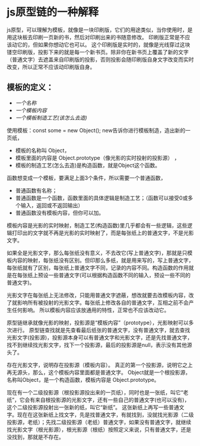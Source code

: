 # js原型链的一种解释

js原型，可以理解为模板，就像是一块印刷版，它们的用途类似，当你使用时，是用这块板去印刷一页新的书，然后对印刷出来的书随意修改。
印刷版正常是不应该动它的，但如果你想动它也可以。
这个印刷版是实时的，就像是光线穿过这块镂空印刷版，投影下来的就是每一个新书页。除非你在新书页上覆盖了新的文字（普通文字）去遮盖来自印刷版的投影，否则投影会随印刷版自身文字改变而实时改变，所以正常不应该动印刷版自身。

## 模板的定义：  
- *一个名称*
- *一个模板内容*
- *一个模板制造工艺(该怎么去造)*

使用模板：const some =  new Object();
new告诉你进行模板制造，造出新的一页纸，
- 模板的名称叫 Object，
- 模板里面的内容是 Object.prototype（像光影的实时投射的投影源） ，
- 模板的制造工艺(怎么去造)是构造函数，就是Object这个函数。


函数想变成一个模板，要满足上面3个条件，所以需要一个普通函数，
- 普通函数有名称；
- 普通函数是一个函数，函数里面的具体逻辑是制造工艺；（函数可以接受0或多个输入，返回或不返回输出）
- 普通函数没有模板内容，但你可以加。

模板内容是光影的实时映射，制造工艺(构造函数)里几乎都会有一些逻辑，这些逻辑打印出的文字就不再是光影的实时映射了，而是每张纸上的普通文字，不是光影文字。

如果全是光影文字，那么每张纸没有意义，不去改它(写上普通文字)，那就是只模板内容的映射，每张纸没有区别。但印那么多纸，就是用来写的，写上普通文字，每张纸就有了区别，每张纸上普通文字不同，记录的内容不同。构造函数的作用就是在每张纸上预设一些普通文字(可以根据构造函数不同的输入，预设一些不同的普通文字)。

光影文字在每张纸上无法修改，只能用普通文字遮蔽，想改就要去改模板内容，改了就影响所有被投射的光影文字。每张纸上修改各自的普通文字，互相之前不会产生任何影响。
所以模板内容应该放通用的特性，正常也不应该改动它。

原型链继承就像光影的映射，投影源是“模板内容”（prototype），光影映射可以多次进行。
原型链查找就是先查看最后纸张的普通文字，没有普通文字，就去查找光影文字(投影源)，投影源本身可以有普通文字和光影文字，还是先找普通文字，找不到继续找光影文字，找下一个投影源，最后的投影源是null，表示没有其他源头了。

存在光影文字，说明存在投影源（模板内容）。
真正的第一个投影源，说明它之上再无源头，那么，这个模板内容里面都是普通文字。 Object就是一个根投影源，名称叫Object，是一个构造函数，模板内容是 Object.prototype。

现在有一个二级投影源（根投影源投出来的一页纸），同时也是一张纸，叫它“老纸”，它会有来自根投影源的光影文字，还有一些自己的普通文字(也可以没有)，这个二级投影源投射出一张新的纸，叫它“新纸”。
这张新纸上再写一些普通文字。现在在这张新纸上找文字，先是找普通文字，有就找到，没就找光影源（二级投影源，老纸）；先找二级投影源（老纸）普通文字，如果没有普通文字，就继续找光影文字（根光影源），根光影源（根纸）按照定义来说，只有普通文字，还是没找到，那就是不存在。
